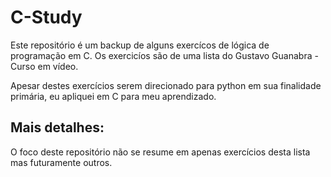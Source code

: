 # C-Study

Este repositório é um backup de alguns exercícos de lógica de programação em C. Os exercicíos são de uma lista do Gustavo Guanabra - Curso em vídeo.

Apesar destes exercícios serem direcionado para python em sua finalidade primária, eu apliquei em C para meu aprendizado.

## Mais detalhes: 

O foco deste repositório não se resume em apenas exercícios desta lista mas futuramente outros.
